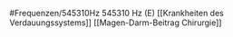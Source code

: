 #Frequenzen/545310Hz
545310 Hz (E)
[[Krankheiten des Verdauungssystems]]
[[Magen-Darm-Beitrag Chirurgie]]